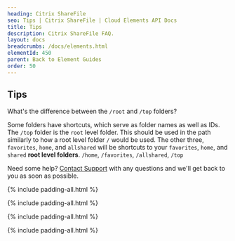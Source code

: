 ```yaml
---
heading: Citrix ShareFile
seo: Tips | Citrix ShareFile | Cloud Elements API Docs
title: Tips
description: Citrix ShareFile FAQ.
layout: docs
breadcrumbs: /docs/elements.html
elementId: 450
parent: Back to Element Guides
order: 50
---
```


## Tips

What's the difference between the `/root` and `/top` folders?

Some folders have shortcuts, which serve as folder names as well as IDs.  The `/top` folder is the `root` level folder.  This should be used in the path similarly to how a root level folder `/` would be used.  The other three, `favorites`, `home`, and `allshared` will be shortcuts to your `favorites`, `home`, and `shared` __root level folders__.
`/home`, `/favorites`, `/allshared`, `/top`


Need some help? [Contact Support](mailto:support@cloud-elements.com) with any questions and we'll get back to you as soon as possible.

{% include padding-all.html %}

{% include padding-all.html %}

{% include padding-all.html %}

{% include padding-all.html %}
